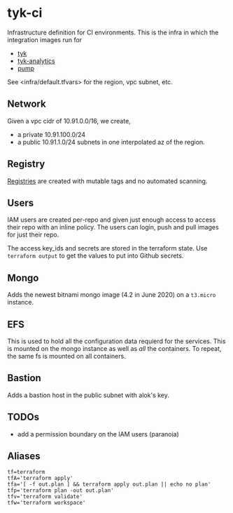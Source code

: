 # tyk-ci
Infrastructure definition for CI environments. This is the infra in which the integration images run for

- [tyk](https://github.com/TykTechnologies/tyk/actions?query=workflow%3A%22Integration+image%22 "gw")
- [tyk-analytics](https://github.com/TykTechnologies/tyk-analytics/actions?query=workflow%3A%22Integration+image%22 "db")
- [pump](https://github.com/TykTechnologies/tyk-pump/actions?query=workflow%3A%22Integration+image%22)

See <infra/default.tfvars> for the region, vpc subnet, etc.

## Network
Given a vpc cidr of 10.91.0.0/16, we create,
- a private 10.91.100.0/24
- a public 10.91.1.0/24 
subnets in one interpolated az of the region.

## Registry
[Registries](https://eu-central-1.console.aws.amazon.com/ecr/repositories?region=eu-central-1 "eu-central-1") are created with mutable tags and no automated scanning.

## Users
IAM users are created per-repo and given just enough access to access their repo with an inline policy. The users can login, push and pull images for just their repo. 

The access key\_ids and secrets are stored in the terraform state. Use `terraform output` to get the values to put into Github secrets.

## Mongo
Adds the newest bitnami mongo image (4.2 in June 2020) on a `t3.micro` instance.

## EFS
This is used to hold all the configuration data requierd for the services. This is mounted on the mongo instance as well as _all_ the containers. To repeat, the same fs is mounted on all containers.

## Bastion
Adds a bastion host in the public subnet with alok's key.

## TODOs
- add a permission boundary on the IAM users (paranoia)

## Aliases

``` shell
tf=terraform
tfA='terraform apply'
tfa='[ -f out.plan ] && terraform apply out.plan || echo no plan'
tfp='terraform plan -out out.plan'
tfv='terraform validate'
tfw='terraform workspace'
```
